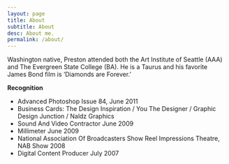 ```yaml
---
layout: page
title: About
subtitle: About
desc: About me.
permalink: /about/
---
```

Washington native, Preston attended both the Art Institute of Seattle (AAA) and The Evergreen State College (BA). He is a Taurus and his favorite James Bond film is ‘Diamonds are Forever.’

**Recognition**
- Advanced Photoshop Issue 84, June 2011
- Business Cards: The Design Inspiration / You The Designer / Graphic Design Junction / Naldz Graphics
- Sound And Video Contractor June 2009
- Millimeter June 2009
- National Association Of Broadcasters Show Reel Impressions Theatre, NAB Show 2008
- Digital Content Producer July 2007

